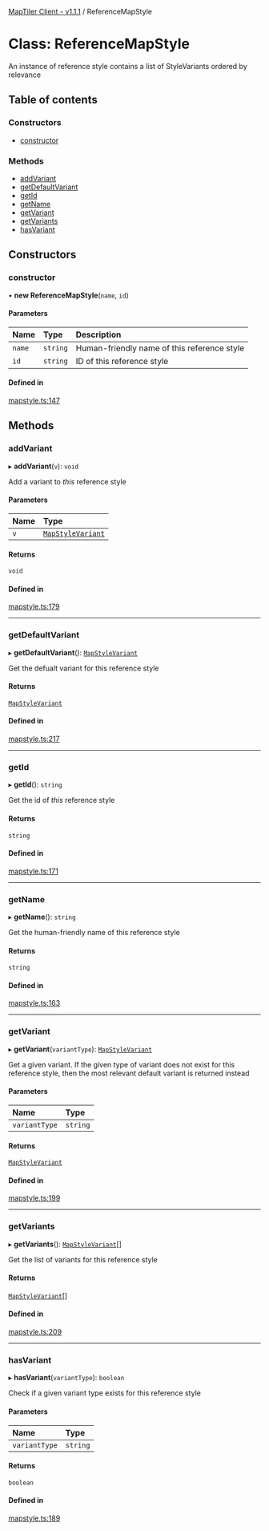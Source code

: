 [MapTiler Client - v1.1.1](../README.md) / ReferenceMapStyle

# Class: ReferenceMapStyle

An instance of reference style contains a list of StyleVariants ordered by relevance

## Table of contents

### Constructors

- [constructor](ReferenceMapStyle.md#constructor)

### Methods

- [addVariant](ReferenceMapStyle.md#addvariant)
- [getDefaultVariant](ReferenceMapStyle.md#getdefaultvariant)
- [getId](ReferenceMapStyle.md#getid)
- [getName](ReferenceMapStyle.md#getname)
- [getVariant](ReferenceMapStyle.md#getvariant)
- [getVariants](ReferenceMapStyle.md#getvariants)
- [hasVariant](ReferenceMapStyle.md#hasvariant)

## Constructors

### constructor

• **new ReferenceMapStyle**(`name`, `id`)

#### Parameters

| Name | Type | Description |
| :------ | :------ | :------ |
| `name` | `string` | Human-friendly name of this reference style |
| `id` | `string` | ID of this reference style |

#### Defined in

[mapstyle.ts:147](https://github.com/maptiler/maptiler-client-js/blob/989b3a4/src/mapstyle.ts#L147)

## Methods

### addVariant

▸ **addVariant**(`v`): `void`

Add a variant to _this_ reference style

#### Parameters

| Name | Type |
| :------ | :------ |
| `v` | [`MapStyleVariant`](MapStyleVariant.md) |

#### Returns

`void`

#### Defined in

[mapstyle.ts:179](https://github.com/maptiler/maptiler-client-js/blob/989b3a4/src/mapstyle.ts#L179)

___

### getDefaultVariant

▸ **getDefaultVariant**(): [`MapStyleVariant`](MapStyleVariant.md)

Get the defualt variant for this reference style

#### Returns

[`MapStyleVariant`](MapStyleVariant.md)

#### Defined in

[mapstyle.ts:217](https://github.com/maptiler/maptiler-client-js/blob/989b3a4/src/mapstyle.ts#L217)

___

### getId

▸ **getId**(): `string`

Get the id of _this_ reference style

#### Returns

`string`

#### Defined in

[mapstyle.ts:171](https://github.com/maptiler/maptiler-client-js/blob/989b3a4/src/mapstyle.ts#L171)

___

### getName

▸ **getName**(): `string`

Get the human-friendly name of this reference style

#### Returns

`string`

#### Defined in

[mapstyle.ts:163](https://github.com/maptiler/maptiler-client-js/blob/989b3a4/src/mapstyle.ts#L163)

___

### getVariant

▸ **getVariant**(`variantType`): [`MapStyleVariant`](MapStyleVariant.md)

Get a given variant. If the given type of variant does not exist for this reference style,
then the most relevant default variant is returned instead

#### Parameters

| Name | Type |
| :------ | :------ |
| `variantType` | `string` |

#### Returns

[`MapStyleVariant`](MapStyleVariant.md)

#### Defined in

[mapstyle.ts:199](https://github.com/maptiler/maptiler-client-js/blob/989b3a4/src/mapstyle.ts#L199)

___

### getVariants

▸ **getVariants**(): [`MapStyleVariant`](MapStyleVariant.md)[]

Get the list of variants for this reference style

#### Returns

[`MapStyleVariant`](MapStyleVariant.md)[]

#### Defined in

[mapstyle.ts:209](https://github.com/maptiler/maptiler-client-js/blob/989b3a4/src/mapstyle.ts#L209)

___

### hasVariant

▸ **hasVariant**(`variantType`): `boolean`

Check if a given variant type exists for this reference style

#### Parameters

| Name | Type |
| :------ | :------ |
| `variantType` | `string` |

#### Returns

`boolean`

#### Defined in

[mapstyle.ts:189](https://github.com/maptiler/maptiler-client-js/blob/989b3a4/src/mapstyle.ts#L189)
